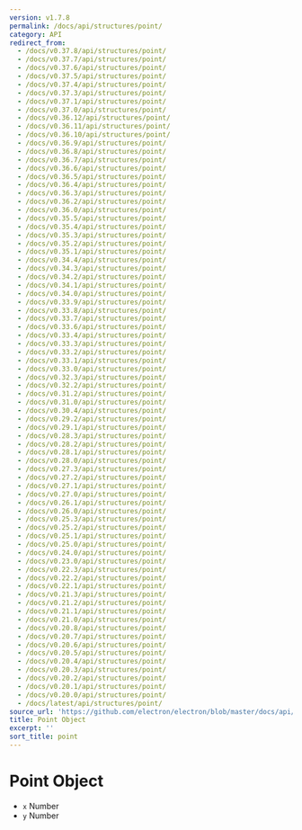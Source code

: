 ```yaml
---
version: v1.7.8
permalink: /docs/api/structures/point/
category: API
redirect_from:
  - /docs/v0.37.8/api/structures/point/
  - /docs/v0.37.7/api/structures/point/
  - /docs/v0.37.6/api/structures/point/
  - /docs/v0.37.5/api/structures/point/
  - /docs/v0.37.4/api/structures/point/
  - /docs/v0.37.3/api/structures/point/
  - /docs/v0.37.1/api/structures/point/
  - /docs/v0.37.0/api/structures/point/
  - /docs/v0.36.12/api/structures/point/
  - /docs/v0.36.11/api/structures/point/
  - /docs/v0.36.10/api/structures/point/
  - /docs/v0.36.9/api/structures/point/
  - /docs/v0.36.8/api/structures/point/
  - /docs/v0.36.7/api/structures/point/
  - /docs/v0.36.6/api/structures/point/
  - /docs/v0.36.5/api/structures/point/
  - /docs/v0.36.4/api/structures/point/
  - /docs/v0.36.3/api/structures/point/
  - /docs/v0.36.2/api/structures/point/
  - /docs/v0.36.0/api/structures/point/
  - /docs/v0.35.5/api/structures/point/
  - /docs/v0.35.4/api/structures/point/
  - /docs/v0.35.3/api/structures/point/
  - /docs/v0.35.2/api/structures/point/
  - /docs/v0.35.1/api/structures/point/
  - /docs/v0.34.4/api/structures/point/
  - /docs/v0.34.3/api/structures/point/
  - /docs/v0.34.2/api/structures/point/
  - /docs/v0.34.1/api/structures/point/
  - /docs/v0.34.0/api/structures/point/
  - /docs/v0.33.9/api/structures/point/
  - /docs/v0.33.8/api/structures/point/
  - /docs/v0.33.7/api/structures/point/
  - /docs/v0.33.6/api/structures/point/
  - /docs/v0.33.4/api/structures/point/
  - /docs/v0.33.3/api/structures/point/
  - /docs/v0.33.2/api/structures/point/
  - /docs/v0.33.1/api/structures/point/
  - /docs/v0.33.0/api/structures/point/
  - /docs/v0.32.3/api/structures/point/
  - /docs/v0.32.2/api/structures/point/
  - /docs/v0.31.2/api/structures/point/
  - /docs/v0.31.0/api/structures/point/
  - /docs/v0.30.4/api/structures/point/
  - /docs/v0.29.2/api/structures/point/
  - /docs/v0.29.1/api/structures/point/
  - /docs/v0.28.3/api/structures/point/
  - /docs/v0.28.2/api/structures/point/
  - /docs/v0.28.1/api/structures/point/
  - /docs/v0.28.0/api/structures/point/
  - /docs/v0.27.3/api/structures/point/
  - /docs/v0.27.2/api/structures/point/
  - /docs/v0.27.1/api/structures/point/
  - /docs/v0.27.0/api/structures/point/
  - /docs/v0.26.1/api/structures/point/
  - /docs/v0.26.0/api/structures/point/
  - /docs/v0.25.3/api/structures/point/
  - /docs/v0.25.2/api/structures/point/
  - /docs/v0.25.1/api/structures/point/
  - /docs/v0.25.0/api/structures/point/
  - /docs/v0.24.0/api/structures/point/
  - /docs/v0.23.0/api/structures/point/
  - /docs/v0.22.3/api/structures/point/
  - /docs/v0.22.2/api/structures/point/
  - /docs/v0.22.1/api/structures/point/
  - /docs/v0.21.3/api/structures/point/
  - /docs/v0.21.2/api/structures/point/
  - /docs/v0.21.1/api/structures/point/
  - /docs/v0.21.0/api/structures/point/
  - /docs/v0.20.8/api/structures/point/
  - /docs/v0.20.7/api/structures/point/
  - /docs/v0.20.6/api/structures/point/
  - /docs/v0.20.5/api/structures/point/
  - /docs/v0.20.4/api/structures/point/
  - /docs/v0.20.3/api/structures/point/
  - /docs/v0.20.2/api/structures/point/
  - /docs/v0.20.1/api/structures/point/
  - /docs/v0.20.0/api/structures/point/
  - /docs/latest/api/structures/point/
source_url: 'https://github.com/electron/electron/blob/master/docs/api/structures/point.md'
title: Point Object
excerpt: ''
sort_title: point
---
```




<!--


                                      ::::
                                    :o+//+o:
                                    +o    oo-
                                    :o+//oo/+o/
                                      -::-   -oo:
                                               /s/
                      -::::::::-                :s/  :::--
                  :+oo+////////+:        -:/+oo/ :s:-///++oo+:
                /o+:                -/+oo+/:-     +o-      -:+o:
               /s:              -:+o+/:           -o+         :s/
              -s/            -/oo/:                /s-         +s-
              -s/         -/oo/-                   -s/         /s-
               oo       :+o/-                       oo         oo
               -s/    :oo/                          /s-       /s-
                :s/ :oo:              -::-          /s-      /s:
                  -+o/               /ssss/         :s:    -+o-
                 :o+--               /ssss/         :s:   :o+-
                :s/  +o:              -::-          /s-   --
               -s/    :+o/-                         /s-
               oo       -+o+-                       oo
              -s/         -/oo/-                   -s/
             -+soo+:         -/oo/:                /s-      /oooo+-
             o+   :s:           -:+o+/:-          -o+      /s:  -oo
             oo:--/s:       ::      -:+oo+/:-     -/-      /s/--:o+
              :+++/-        :s:          -:/+ooo++//////++oo//+o+:
                             /s:                --::::::--
                              /s/              /s-
                               :oo:          :oo:
                                 /oo/-    -/oo/
                                   -/+oooo+/-





                   _______  _______  _______  _______  __
                  |       ||       ||       ||       ||  |
                  |  _____||_     _||   _   ||    _  ||  |
                  | |_____   |   |  |  | |  ||   |_| ||  |
                  |_____  |  |   |  |  |_|  ||    ___||__|
                   _____| |  |   |  |       ||   |     __
                  |_______|  |___|  |_______||___|    |__|


    This file is generated automatically, so it should not be edited.

    To make changes, head over to the electron/electron repository:

    https://github.com/electron/electron/blob/master/docs/api/structures/point.md

    Thanks!

-->
# Point Object

*   `x` Number
*   `y` Number

